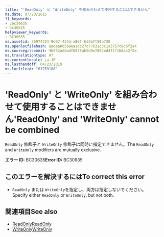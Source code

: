 ```yaml
---
title: "'ReadOnly' と 'WriteOnly' を組み合わせて使用することはできません"
ms.date: 07/20/2015
f1_keywords:
- vbc30635
- bc30635
helpviewer_keywords:
- BC30635
ms.assetid: 36974424-9d67-434d-a86f-635b7f59a730
ms.openlocfilehash: eadaa60569ea1dc27d77631c3c1a3757c6c6f2a4
ms.sourcegitcommit: 9b552addadfb57fab0b9e7852ed4f1f1b8a42f8e
ms.translationtype: HT
ms.contentlocale: ja-JP
ms.lasthandoff: 04/23/2019
ms.locfileid: "61759188"
---
```

# <a name="readonly-and-writeonly-cannot-be-combined"></a><span data-ttu-id="7b017-102">'ReadOnly' と 'WriteOnly' を組み合わせて使用することはできません</span><span class="sxs-lookup"><span data-stu-id="7b017-102">'ReadOnly' and 'WriteOnly' cannot be combined</span></span>
<span data-ttu-id="7b017-103">`ReadOnly` 修飾子と `WriteOnly` 修飾子は同時に指定できません。</span><span class="sxs-lookup"><span data-stu-id="7b017-103">The `ReadOnly` and `WriteOnly` modifiers are mutually exclusive.</span></span>  
  
 <span data-ttu-id="7b017-104">**エラー ID:** BC30635</span><span class="sxs-lookup"><span data-stu-id="7b017-104">**Error ID:** BC30635</span></span>  
  
## <a name="to-correct-this-error"></a><span data-ttu-id="7b017-105">このエラーを解決するには</span><span class="sxs-lookup"><span data-stu-id="7b017-105">To correct this error</span></span>  
  
- <span data-ttu-id="7b017-106">`ReadOnly` または `WriteOnly`を指定し、両方は指定しないでください。</span><span class="sxs-lookup"><span data-stu-id="7b017-106">Specify either `ReadOnly` or `WriteOnly`, but not both.</span></span>  
  
## <a name="see-also"></a><span data-ttu-id="7b017-107">関連項目</span><span class="sxs-lookup"><span data-stu-id="7b017-107">See also</span></span>

- [<span data-ttu-id="7b017-108">ReadOnly</span><span class="sxs-lookup"><span data-stu-id="7b017-108">ReadOnly</span></span>](../../visual-basic/language-reference/modifiers/readonly.md)
- [<span data-ttu-id="7b017-109">WriteOnly</span><span class="sxs-lookup"><span data-stu-id="7b017-109">WriteOnly</span></span>](../../visual-basic/language-reference/modifiers/writeonly.md)
